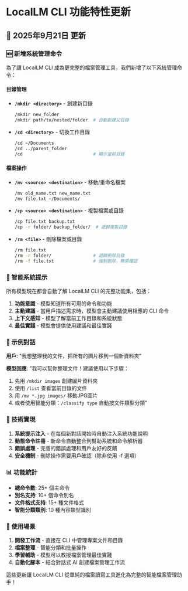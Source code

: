 # LocalLM CLI 功能特性更新

## 📅 2025年9月21日 更新

### 🆕 新增系統管理命令

為了讓 LocalLM CLI 成為更完整的檔案管理工具，我們新增了以下系統管理命令：

#### 目錄管理
- **`/mkdir <directory>`** - 創建新目錄
  ```bash
  /mkdir new_folder
  /mkdir path/to/nested/folder  # 自動創建父目錄
  ```

- **`/cd <directory>`** - 切換工作目錄
  ```bash
  /cd ~/Documents
  /cd ../parent_folder
  /cd                           # 顯示當前目錄
  ```

#### 檔案操作
- **`/mv <source> <destination>`** - 移動/重命名檔案
  ```bash
  /mv old_name.txt new_name.txt
  /mv file.txt ~/Documents/
  ```

- **`/cp <source> <destination>`** - 複製檔案或目錄
  ```bash
  /cp file.txt backup.txt
  /cp -r folder/ backup_folder/  # 遞歸複製目錄
  ```

- **`/rm <file>`** - 刪除檔案或目錄
  ```bash
  /rm file.txt
  /rm -r folder/                # 遞歸刪除目錄
  /rm -f file.txt               # 強制刪除，無需確認
  ```

### 🧠 智能系統提示

所有模型現在都會自動了解 LocalLM CLI 的完整功能集，包括：

1. **功能意識** - 模型知道所有可用的命令和功能
2. **主動建議** - 當用戶描述需求時，模型會主動建議使用相應的 CLI 命令
3. **上下文感知** - 模型了解當前工作目錄和系統狀態
4. **最佳實踐** - 模型會提供使用建議和最佳實踐

### 📝 示例對話

**用戶**: "我想整理我的文件，把所有的圖片移到一個新資料夾"

**模型回應**: "我可以幫你整理文件！建議使用以下步驟：
1. 先用 `/mkdir images` 創建圖片資料夾
2. 使用 `/list` 查看當前目錄的文件
3. 用 `/mv *.jpg images/` 移動JPG圖片
4. 或者使用智能分類：`/classify type` 自動按文件類型分類"

### 🔧 技術實現

1. **系統提示注入** - 在每個新對話開始時自動注入系統功能說明
2. **動態命令註冊** - 新命令自動整合到幫助系統和命令解析器
3. **錯誤處理** - 完善的錯誤處理和用戶友好的反饋
4. **安全機制** - 刪除操作需要用戶確認（除非使用 -f 選項）

### 📊 功能統計

- **總命令數**: 25+ 個主命令
- **別名支持**: 10+ 個命令別名
- **文件格式支持**: 15+ 種文件格式
- **智能分類類別**: 10 種內容類型識別

### 🎯 使用場景

1. **開發工作流** - 直接在 CLI 中管理專案文件和目錄
2. **檔案整理** - 智能分類和批量操作
3. **學習輔助** - 模型可以教授檔案管理最佳實踐
4. **自動化腳本** - 結合對話式 AI 創建檔案管理工作流

這些更新讓 LocalLM CLI 從單純的檔案讀寫工具進化為完整的智能檔案管理助手！